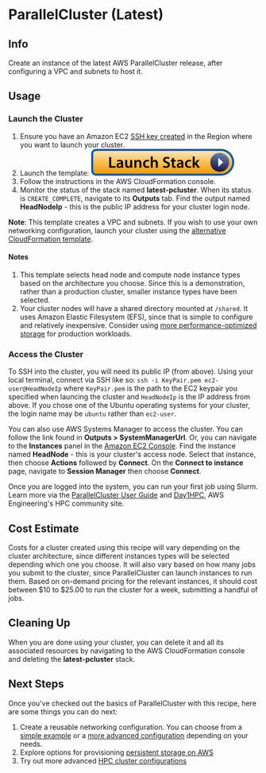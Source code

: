 # ParallelCluster (Latest)

## Info

Create an instance of the latest AWS ParallelCluster release, after configuring a VPC and subnets to host it.

## Usage

### Launch the Cluster

1. Ensure you have an Amazon EC2 [SSH key created](https://docs.aws.amazon.com/AWSEC2/latest/UserGuide/create-key-pairs.html#having-ec2-create-your-key-pair) in the Region where you want to launch your cluster.
2. Launch the template: [![Launch stack](../../../docs/media/launch-stack.svg)](https://us-east-2.console.aws.amazon.com/cloudformation/home?region=us-east-2#/stacks/create/review?stackName=latest-pcluster&templateURL=https://aws-hpc-recipes.s3.us-east-1.amazonaws.com/main/recipes/pcluster/latest/assets/launch.yaml)
3. Follow the instructions in the AWS CloudFormation console. 
4. Monitor the status of the stack named **latest-pcluster**. When its status is `CREATE_COMPLETE`, navigate to its **Outputs** tab. Find the output named **HeadNodeIp** - this is the public IP address for your cluster login node.

**Note**: This template creates a VPC and subnets. If you wish to use your own networking configuration, launch your cluster using the [alternative CloudFormation template](https://us-east-2.console.aws.amazon.com/cloudformation/home?region=us-east-2#/stacks/create/review?stackName=latest-pcluster&templateURL=https://aws-hpc-recipes.s3.us-east-1.amazonaws.com/main/recipes/pcluster/latest/assets/launch-alt.yaml). 

#### Notes

1. This template selects head node and compute node instance types based on the architecture you choose. Since this is a demonstration, rather than a production cluster, smaller instance types have been selected.
2. Your cluster nodes will have a shared directory mounted at `/shared`. It uses Amazon Elastic Filesystem (EFS), since that is simple to configure and relatively inexpensive. Consider using [more performance-optimized storage](https://docs.aws.amazon.com/parallelcluster/latest/ug/SharedStorage-v3.html#SharedStorage-v3.properties) for production workloads. 

### Access the Cluster

To SSH into the cluster, you will need its public IP (from above). Using your local terminal, connect via SSH like so: `ssh -i KeyPair.pem ec2-user@HeadNodeIp` where `KeyPair.pem` is the path to the EC2 keypair you specified when launcing the cluster and `HeadNodeIp` is the IP address from above. If you chose one of the Ubuntu operating systems for your cluster, the login name may be `ubuntu` rather than `ec2-user`.

You can also use AWS Systems Manager to access the cluster. You can follow the link found in **Outputs > SystemManagerUrl**. Or, you can navigate to the **Instances** panel in the [Amazon EC2 Console](https://console.aws.amazon.com/ec2/home#Instances). Find the instance named **HeadNode** - this is your cluster's access node. Select that instance, then choose **Actions** followed by **Connect**. On the **Connect to instance** page, navigate to **Session Manager** then choose **Connect**.

Once you are logged into the system, you can run your first job using Slurm. Learn more via the [ParallelCluster User Guide](https://docs.aws.amazon.com/parallelcluster/latest/ug/tutorials-running-your-first-job-on-version-3.html#tutorial-1stjob-logging-in-head-node) and [Day1HPC](https://day1hpc.com/parallelcluster/), AWS Engineering's HPC community site. 

## Cost Estimate

Costs for a cluster created using this recipe will vary depending on the cluster architecture, since different instances types will be selected depending which one you choose. It will also vary based on how many jobs you submit to the cluster, since ParallelCluster can launch instances to run them. Based on on-demand pricing for the relevant instances, it should cost between $10 to $25.00 to run the cluster for a week, submitting a handful of jobs. 

## Cleaning Up

When you are done using your cluster, you can delete it and all its associated resources by navigating to the AWS CloudFormation console and deleting the **latest-pcluster** stack. 

## Next Steps

Once you've checked out the basics of ParallelCluster with this recipe, here are some things you can do next:
1. Create a reusable networking configuration. You can choose from a [simple example](recipes/net/hpc_basic/README.md) or a [more advanced configuration](recipes/net/hpc_large_scale/README.md) depending on your needs. 
2. Explore options for provisioning [persistent storage on AWS](../../README.md#arrow_right-storage-storage)
3. Try out more advanced [HPC cluster configurations](../../README.md#arrow_right-pcluster-aws-parallelcluster)
